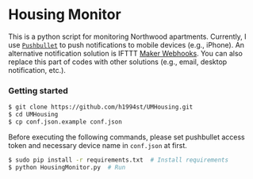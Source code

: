 Housing Monitor
===

This is a python script for monitoring Northwood apartments. Currently, I use [`Pushbullet`](https://www.pushbullet.com/) to push notifications to mobile devices (e.g., iPhone). An alternative notification solution is IFTTT [Maker Webhooks](https://ifttt.com/maker_webhooks). You can also replace this part of codes with other solutions (e.g., email, desktop notification, etc.).

### Getting started

```bash
$ git clone https://github.com/h1994st/UMHousing.git
$ cd UMHousing
$ cp conf.json.example conf.json
```

Before executing the following commands, please set pushbullet access token and necessary device name in `conf.json` at first.

```bash
$ sudo pip install -r requirements.txt  # Install requirements
$ python HousingMonitor.py  # Run
```
